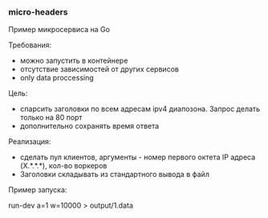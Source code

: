 ### micro-headers

Пример микросервиса на Go

Требования:
- можно запустить в контейнере
- отсутствие зависимостей от других сервисов
- only data proccessing

Цель:

- спарсить заголовки по всем адресам ipv4 диапозона. Запрос делать только на 80 порт
- дополнительно сохранять время ответа

Реализация:

- сделать пул клиентов, аргументы - номер первого октета IP адреса (X.\*.\*.*), кол-во воркеров
- Заголовки складывать из стандартного вывода в файл

Пример запуска:

run-dev a=1 w=10000 > output/1.data